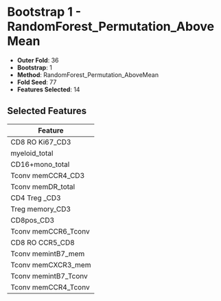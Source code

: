 # Bootstrap 1 - RandomForest_Permutation_AboveMean

- **Outer Fold**: 36
- **Bootstrap**: 1
- **Method**: RandomForest_Permutation_AboveMean
- **Fold Seed**: 77
- **Features Selected**: 14

## Selected Features

| Feature |
|---------|
| CD8  RO Ki67_CD3 |
| myeloid_total |
| CD16+mono_total |
| Tconv memCCR4_CD3 |
| Tconv memDR_total |
| CD4 Treg _CD3 |
| Treg memory_CD3 |
| CD8pos_CD3 |
| Tconv memCCR6_Tconv |
| CD8 RO CCR5_CD8 |
| Tconv memintB7_mem |
| Tconv memCXCR3_mem |
| Tconv memintB7_Tconv |
| Tconv memCCR4_Tconv |
